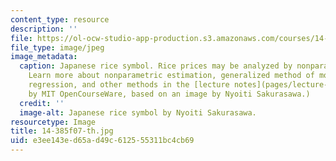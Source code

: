 ```yaml
---
content_type: resource
description: ''
file: https://ol-ocw-studio-app-production.s3.amazonaws.com/courses/14-385-nonlinear-econometric-analysis-fall-2007/e3ee143ed65ad49c612555311bc4cb69_14-385f07-th.jpg
file_type: image/jpeg
image_metadata:
  caption: Japanese rice symbol. Rice prices may be analyzed by nonparametric estimation.
    Learn more about nonparametric estimation, generalized method of moments, quantile
    regression, and other methods in the [lecture notes](pages/lecture-notes). (Image
    by MIT OpenCourseWare, based on an image by Nyoiti Sakurasawa.)
  credit: ''
  image-alt: Japanese rice symbol by Nyoiti Sakurasawa.
resourcetype: Image
title: 14-385f07-th.jpg
uid: e3ee143e-d65a-d49c-6125-55311bc4cb69
---
```

